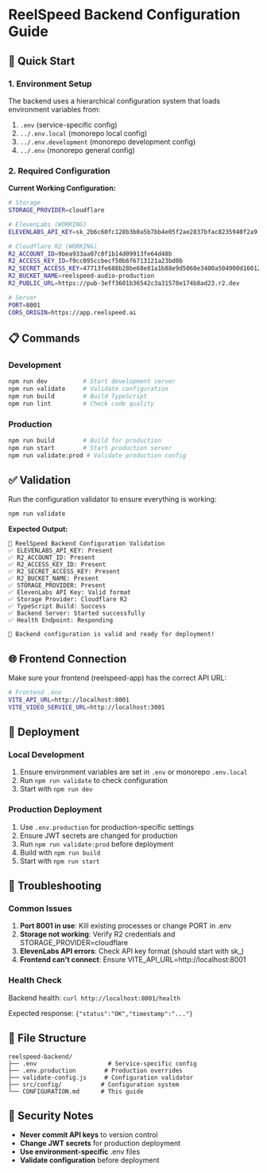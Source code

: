 # ReelSpeed Backend Configuration Guide

## 🚀 Quick Start

### 1. Environment Setup

The backend uses a hierarchical configuration system that loads environment variables from:

1. `.env` (service-specific config)
2. `../.env.local` (monorepo local config)
3. `../.env.development` (monorepo development config)
4. `../.env` (monorepo general config)

### 2. Required Configuration

**Current Working Configuration:**

```bash
# Storage
STORAGE_PROVIDER=cloudflare

# ElevenLabs (WORKING)
ELEVENLABS_API_KEY=sk_2b6c60fc128b3b0a5b7bb4e05f2ae2837bfac8235940f2a9

# Cloudflare R2 (WORKING)
R2_ACCOUNT_ID=9bea933aa07c0f1b14d09913fe64d48b
R2_ACCESS_KEY_ID=f9cc095ccbecf50b6f6713121a23bd0b
R2_SECRET_ACCESS_KEY=47713fe688b28be68e81a1b88e9d5060e3400a504900d16012998afa7a484800
R2_BUCKET_NAME=reelspeed-audio-production
R2_PUBLIC_URL=https://pub-3eff3601b36542c3a31578e174b8ad23.r2.dev

# Server
PORT=8001
CORS_ORIGIN=https://app.reelspeed.ai
```

## 📋 Commands

### Development
```bash
npm run dev          # Start development server
npm run validate     # Validate configuration
npm run build        # Build TypeScript
npm run lint         # Check code quality
```

### Production
```bash
npm run build        # Build for production
npm run start        # Start production server
npm run validate:prod # Validate production config
```

## ✅ Validation

Run the configuration validator to ensure everything is working:

```bash
npm run validate
```

**Expected Output:**
```
🔧 ReelSpeed Backend Configuration Validation
✅ ELEVENLABS_API_KEY: Present
✅ R2_ACCOUNT_ID: Present
✅ R2_ACCESS_KEY_ID: Present
✅ R2_SECRET_ACCESS_KEY: Present
✅ R2_BUCKET_NAME: Present
✅ STORAGE_PROVIDER: Present
✅ ElevenLabs API Key: Valid format
✅ Storage Provider: Cloudflare R2
✅ TypeScript Build: Success
✅ Backend Server: Started successfully
✅ Health Endpoint: Responding

🎉 Backend configuration is valid and ready for deployment!
```

## 🌐 Frontend Connection

Make sure your frontend (reelspeed-app) has the correct API URL:

```bash
# Frontend .env
VITE_API_URL=http://localhost:8001
VITE_VIDEO_SERVICE_URL=http://localhost:3001
```

## 🚀 Deployment

### Local Development
1. Ensure environment variables are set in `.env` or monorepo `.env.local`
2. Run `npm run validate` to check configuration
3. Start with `npm run dev`

### Production Deployment
1. Use `.env.production` for production-specific settings
2. Ensure JWT secrets are changed for production
3. Run `npm run validate:prod` before deployment
4. Build with `npm run build`
5. Start with `npm run start`

## 🔧 Troubleshooting

### Common Issues

1. **Port 8001 in use**: Kill existing processes or change PORT in .env
2. **Storage not working**: Verify R2 credentials and STORAGE_PROVIDER=cloudflare
3. **ElevenLabs API errors**: Check API key format (should start with sk_)
4. **Frontend can't connect**: Ensure VITE_API_URL=http://localhost:8001

### Health Check

Backend health: `curl http://localhost:8001/health`

Expected response: `{"status":"OK","timestamp":"..."}`

## 📁 File Structure

```
reelspeed-backend/
├── .env                    # Service-specific config
├── .env.production        # Production overrides
├── validate-config.js     # Configuration validator
├── src/config/           # Configuration system
└── CONFIGURATION.md      # This guide
```

## 🔑 Security Notes

- **Never commit API keys** to version control
- **Change JWT secrets** for production deployment
- **Use environment-specific** .env files
- **Validate configuration** before deployment